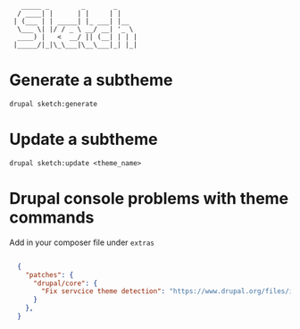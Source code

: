 ```
   _____ _        _       _
  / ____| |      | |     | |
 | (___ | | _____| |_ ___| |__
  \___ \| |/ / _ \ __/ __| '_ \
  ____) |   <  __/ || (__| | | |
 |_____/|_|\_\___|\__\___|_| |_|

```

# Generate a subtheme

```
drupal sketch:generate
```

# Update a subtheme

```
drupal sketch:update <theme_name>
```

# Drupal console problems with theme commands

Add in your composer file under ```extras```

```json

  {
    "patches": {
      "drupal/core": {
        "Fix servcice theme detection": "https://www.drupal.org/files/issues/d8-2002606.patch"
      }
    },
  }

```
